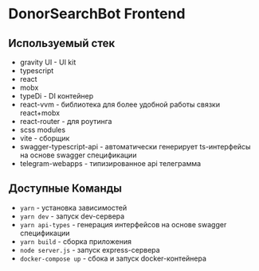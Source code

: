 # DonorSearchBot Frontend

## Используемый стек
- gravity UI - UI kit
- typescript
- react
- mobx
- typeDi - DI контейнер
- react-vvm - библиотека для более удобной работы связки react+mobx
- react-router - для роутинга
- scss modules
- vite - сборщик
- swagger-typescript-api - автоматически генерирует ts-интерфейсы на основе swagger спецификации
- telegram-webapps - типизированное api телеграмма

## Доступные Команды

- `yarn` - установка зависимостей
- `yarn dev` - запуск dev-сервера
- `yarn api-types` - генерация интерфейсов на основе swagger спецификации
- `yarn build` - сборка приложения
- `node server.js` - запуск express-сервера
- `docker-compose up` - сбока и запуск docker-контейнера
